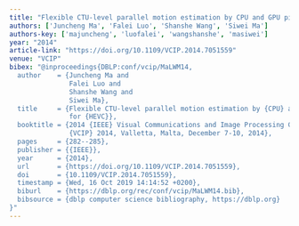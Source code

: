 ```yaml
---
title: "Flexible CTU-level parallel motion estimation by CPU and GPU pipeline for HEVC"
authors: ['Juncheng Ma', 'Falei Luo', 'Shanshe Wang', 'Siwei Ma']
authors-key: ['majuncheng', 'luofalei', 'wangshanshe', 'masiwei']
year: "2014"
article-link: "https://doi.org/10.1109/VCIP.2014.7051559"
venue: "VCIP"
bibex: "@inproceedings{DBLP:conf/vcip/MaLWM14,
  author    = {Juncheng Ma and
               Falei Luo and
               Shanshe Wang and
               Siwei Ma},
  title     = {Flexible CTU-level parallel motion estimation by {CPU} and {GPU} pipeline
               for {HEVC}},
  booktitle = {2014 {IEEE} Visual Communications and Image Processing Conference,
               {VCIP} 2014, Valletta, Malta, December 7-10, 2014},
  pages     = {282--285},
  publisher = {{IEEE}},
  year      = {2014},
  url       = {https://doi.org/10.1109/VCIP.2014.7051559},
  doi       = {10.1109/VCIP.2014.7051559},
  timestamp = {Wed, 16 Oct 2019 14:14:52 +0200},
  biburl    = {https://dblp.org/rec/conf/vcip/MaLWM14.bib},
  bibsource = {dblp computer science bibliography, https://dblp.org}
}"
---
```

